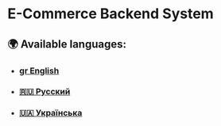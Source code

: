 # E-Commerce Backend System

## 🌍 Available languages:
- ### [gr English](README.en.md)
- ### [🇷🇺 Русский](README.ru.md)
- ### [🇺🇦 Українська](README.ua.md)
